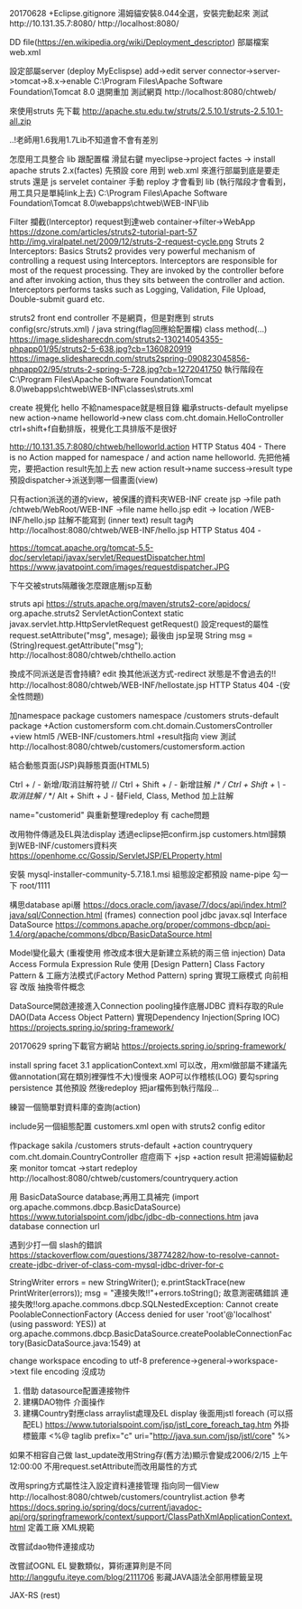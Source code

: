 20170628
+Eclipse.gitignore
湯姆貓安裝8.044全選，安裝完動起來
測試http://10.131.35.7:8080/
http://localhost:8080/

DD file(https://en.wikipedia.org/wiki/Deployment_descriptor)
部屬檔案 web.xml

設定部屬server (deploy MyEclispse)
add->edit server connector->server->tomcat->8.x->enable
C:\Program Files\Apache Software Foundation\Tomcat 8.0
退開重加
測試網頁 http://localhost:8080/chtweb/

來使用struts 先下載
http://apache.stu.edu.tw/struts/2.5.10.1/struts-2.5.10.1-all.zip

..!老師用1.6我用1.7Lib不知道會不會有差別

怎麼用工具整合 lib 跟配置檔
滑鼠右鍵 myeclipse->project factes -> install apache struts 2.x(factes) 先預設 core
用到 web.xml 來進行部屬到底是要走 struts 還是 js servelet container
手動 reploy 才會看到 lib (執行階段才會看到，用工具只是單純link上去)
C:\Program Files\Apache Software Foundation\Tomcat 8.0\webapps\chtweb\WEB-INF\lib


Filter 攔截(Interceptor)
request到達web container->filter->WebApp 
https://dzone.com/articles/struts2-tutorial-part-57
http://img.viralpatel.net/2009/12/struts-2-request-cycle.png
Struts 2 Interceptors: Basics
Struts2 provides very powerful mechanism of controlling a request using Interceptors. Interceptors are responsible for most of the request processing. They are invoked by the controller before and after invoking action, thus they sits between the controller and action. Interceptors performs tasks such as Logging, Validation, File Upload, Double-submit guard etc.

struts2 front end controller
不是網頁，但是對應到 struts config(src/struts.xml) / java string(flag回應給配置檔) class method(...)
https://image.slidesharecdn.com/struts2-130214054355-phpapp01/95/struts2-5-638.jpg?cb=1360820919
https://image.slidesharecdn.com/struts2spring-090823045856-phpapp02/95/struts-2-spring-5-728.jpg?cb=1272041750
執行階段在C:\Program Files\Apache Software Foundation\Tomcat 8.0\webapps\chtweb\WEB-INF\classes\struts.xml

create 視覺化 hello 不給namespace就是根目錄 繼承structs-default
myelipse new action->name helloworld->new class com.cht.domain.HelloController
ctrl+shift+f自動排版，視覺化工具排版不是很好

http://10.131.35.7:8080/chtweb/helloworld.action
HTTP Status 404 - There is no Action mapped for namespace / and action name helloworld.
先把他補完，要把action result先加上去
new action result->name success->result type預設dispatcher->派送到哪一個畫面(view)

只有action派送的道的view，被保護的資料夾WEB-INF
create jsp ->file path /chtweb/WebRoot/WEB-INF ->file name hello.jsp
edit -> location /WEB-INF/hello.jsp
註解不能寫到 (inner text) result tag內
http://localhost:8080/chtweb/WEB-INF/hello.jsp
HTTP Status 404 -

https://tomcat.apache.org/tomcat-5.5-doc/servletapi/javax/servlet/RequestDispatcher.html
https://www.javatpoint.com/images/requestdispatcher.JPG

下午交被struts隔離後怎麼跟底層jsp互動

struts api
https://struts.apache.org/maven/struts2-core/apidocs/
org.apache.struts2 ServletActionContext 
static javax.servlet.http.HttpServletRequest	getRequest()
設定request的屬性 request.setAttribute("msg", mesage);
最後由 jsp呈現 String msg = (String)request.getAttribute("msg");
http://localhost:8080/chtweb/chthello.action

換成不同派送是否會持續?
edit 換其他派送方式-redirect 狀態是不會過去的!!
http://localhost:8080/chtweb/WEB-INF/hellostate.jsp
HTTP Status 404 -(安全性問題)

加namespace package customers namespace /customers struts-default package
+Action customersform com.cht.domain.CustomersController
+view html5 /WEB-INF/customers.html
+result指向 view
測試 http://localhost:8080/chtweb/customers/customersform.action

結合動態頁面(JSP)與靜態頁面(HTML5)

Ctrl + /                - 新增/取消註解符號 //
Ctrl + Shift + /   - 新增註解 /*  */
Ctrl + Shift + \   - 取消註解 /*  */
Alt + Shift + J   - 替Field, Class, Method 加上註解

name="customerid"
與重新整理redeploy 有 cache問題

改用物件傳遞及EL與法display
透過eclipse把confirm.jsp customers.html歸類到WEB-INF/customers資料夾
https://openhome.cc/Gossip/ServletJSP/ELProperty.html

安裝 mysql-installer-community-5.7.18.1.msi
組態設定都預設 name-pipe 勾一下 root/1111

構思database api層
https://docs.oracle.com/javase/7/docs/api/index.html?java/sql/Connection.html (frames)
connection pool jdbc
javax.sql
Interface DataSource
https://commons.apache.org/proper/commons-dbcp/api-1.4/org/apache/commons/dbcp/BasicDataSource.html

Model變化最大 (重複使用 修改成本很大是新建立系統的兩三倍 injection)
Data Access
Formula
Expression
Rule
使用 [Design Pattern] Class Factory Pattern &  工廠方法模式(Factory Method Pattern) 
spring 實現工廠模式 向前相容 改版 抽換零件概念

DataSource開啟連接進入Connection pooling操作底層JDBC
資料存取的Rule DAO(Data Access Object Pattern)
實現Dependency Injection(Spring IOC)
https://projects.spring.io/spring-framework/

20170629
spring下載官方網站 https://projects.spring.io/spring-framework/

install spring facet 3.1
applicationContext.xml 可以改，用xml做部屬不建議先做annotation(寫在類別裡彈性不大)慢慢來
AOP可以作稽核(LOG)
要勾spring persistence 其他預設
然後redeploy 把jar檔佈到執行階段...

練習一個簡單對資料庫的查詢(action)

include另一個組態配置 customers.xml
open with struts2 config editor

作package sakila /customers struts-default
+action countryquery com.cht.domain.CountryController 痘痘兩下
+jsp
+action result
把湯姆貓動起來 monitor tomcat ->start redeploy
http://localhost:8080/chtweb/customers/countryquery.action

用 BasicDataSource database;再用工具補完 (import org.apache.commons.dbcp.BasicDataSource)
https://www.tutorialspoint.com/jdbc/jdbc-db-connections.htm java database connection url

遇到少打一個 slash的錯誤
https://stackoverflow.com/questions/38774282/how-to-resolve-cannot-create-jdbc-driver-of-class-com-mysql-jdbc-driver-for-c

StringWriter errors = new StringWriter();
e.printStackTrace(new PrintWriter(errors));
msg = "連接失敗!!"+errors.toString();
故意測密碼錯誤
連接失敗!!org.apache.commons.dbcp.SQLNestedException: Cannot create PoolableConnectionFactory (Access denied for user 'root'@'localhost' (using password: YES)) at org.apache.commons.dbcp.BasicDataSource.createPoolableConnectionFactory(BasicDataSource.java:1549) at 

change workspace encoding to utf-8
preference->general->workspace->text file encoding 沒成功

1. 借助 datasource配置連接物件
2. 建構DAO物件 介面操作
3. 建構Country對應class arraylist處理及EL display 後面用jstl foreach (可以搭配EL)
https://www.tutorialspoint.com/jsp/jstl_core_foreach_tag.htm
外掛標籤庫
<%@ taglib prefix="c" uri="http://java.sun.com/jsp/jstl/core" %>

如果不相容自己做
last_update改用String存(舊方法)顯示會變成2006/2/15 上午 12:00:00
不用request.setAttribute而改用屬性的方式

改用spring方式屬性注入設定資料連接管理 指向同一個View
http://localhost:8080/chtweb/customers/countrylist.action
參考 https://docs.spring.io/spring/docs/current/javadoc-api/org/springframework/context/support/ClassPathXmlApplicationContext.html
定義工廠 XML規範

改嘗試dao物件連接成功

改嘗試OGNL EL
變數類似，算術運算則是不同
http://langgufu.iteye.com/blog/2111706
影藏JAVA語法全部用標籤呈現

JAX-RS (rest)

